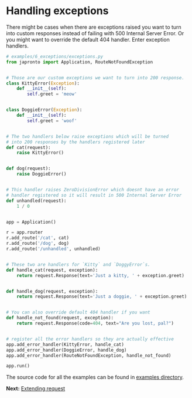 # Handling exceptions

There might be cases when there are exceptions raised you want to turn into custom responses instead of failing with 500 Internal Server Error. Or you might want to override the default 404 handler. Enter exception handlers.

  ```python
  # examples/6_exceptions/exceptions.py
  from japronto import Application, RouteNotFoundException


  # Those are our custom exceptions we want to turn into 200 response.
  class KittyError(Exception):
      def __init__(self):
          self.greet = 'meow'


  class DoggieError(Exception):
      def __init__(self):
          self.greet = 'woof'


  # The two handlers below raise exceptions which will be turned
  # into 200 responses by the handlers registered later
  def cat(request):
      raise KittyError()


  def dog(request):
      raise DoggieError()


  # This handler raises ZeroDivisionError which doesnt have an error
  # handler registered so it will result in 500 Internal Server Error
  def unhandled(request):
      1 / 0


  app = Application()

  r = app.router
  r.add_route('/cat', cat)
  r.add_route('/dog', dog)
  r.add_route('/unhandled', unhandled)


  # These two are handlers for `Kitty` and `DoggyError`s.
  def handle_cat(request, exception):
      return request.Response(text='Just a kitty, ' + exception.greet)


  def handle_dog(request, exception):
      return request.Response(text='Just a doggie, ' + exception.greet)


  # You can also override default 404 handler if you want
  def handle_not_found(request, exception):
      return request.Response(code=404, text="Are you lost, pal?")


  # register all the error handlers so they are actually effective
  app.add_error_handler(KittyError, handle_cat)
  app.add_error_handler(DoggieError, handle_dog)
  app.add_error_handler(RouteNotFoundException, handle_not_found)

  app.run()
  ```

The source code for all the examples can be found in [examples directory](https://github.com/squeaky_pl/japronto/tree/master/examples).

**Next:** [Extending request](7_extend.md)
